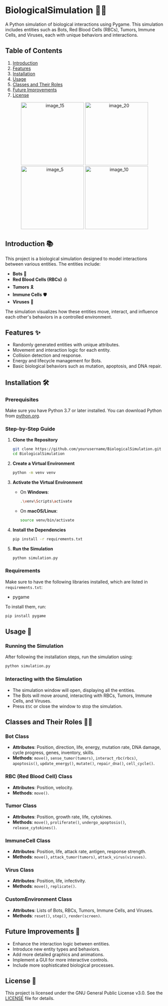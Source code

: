# BiologicalSimulation 🌱🧬

A Python simulation of biological interactions using Pygame. This simulation includes entities such as Bots, Red Blood Cells (RBCs), Tumors, Immune Cells, and Viruses, each with unique behaviors and interactions.

## Table of Contents
1. [Introduction](#introduction)
2. [Features](#features)
3. [Installation](#installation)
4. [Usage](#usage)
5. [Classes and Their Roles](#classes-and-their-roles)
6. [Future Improvements](#future-improvements)
7. [License](#license)


<p align="center">
  <img src="https://github.com/Rishit-katiyar/BiologicalSimulation/assets/167756997/8a9d382a-711f-4bad-aeae-0a6bb2108ce2" alt="image_15" width="200"/>
  <img src="https://github.com/Rishit-katiyar/BiologicalSimulation/assets/167756997/b01d2224-4f2c-4629-8b4f-0a7ff27017a8" alt="image_20" width="200"/>
  <img src="https://github.com/Rishit-katiyar/BiologicalSimulation/assets/167756997/9cc864a8-b589-4e49-a898-abe9befc7545" alt="image_5" width="200"/>
  <img src="https://github.com/Rishit-katiyar/BiologicalSimulation/assets/167756997/25b4df89-6b16-4848-888f-6074bcb8c470" alt="image_10" width="200"/>
</p>


## Introduction 📚
This project is a biological simulation designed to model interactions between various entities. The entities include:
- **Bots** 🤖
- **Red Blood Cells (RBCs)** 🩸
- **Tumors** 🎗️
- **Immune Cells** 🛡️
- **Viruses** 🦠

The simulation visualizes how these entities move, interact, and influence each other's behaviors in a controlled environment.

## Features ✨
- Randomly generated entities with unique attributes.
- Movement and interaction logic for each entity.
- Collision detection and response.
- Energy and lifecycle management for Bots.
- Basic biological behaviors such as mutation, apoptosis, and DNA repair.

## Installation 🛠️

### Prerequisites
Make sure you have Python 3.7 or later installed. You can download Python from [python.org](https://www.python.org/).

### Step-by-Step Guide

1. **Clone the Repository**
    ```bash
    git clone https://github.com/yourusername/BiologicalSimulation.git
    cd BiologicalSimulation
    ```

2. **Create a Virtual Environment**
    ```bash
    python -m venv venv
    ```

3. **Activate the Virtual Environment**

    - On **Windows**:
        ```bash
        .\venv\Scripts\activate
        ```
    - On **macOS/Linux**:
        ```bash
        source venv/bin/activate
        ```

4. **Install the Dependencies**
    ```bash
    pip install -r requirements.txt
    ```

5. **Run the Simulation**
    ```bash
    python simulation.py
    ```

### Requirements
Make sure to have the following libraries installed, which are listed in `requirements.txt`:
- pygame

To install them, run:
```bash
pip install pygame
```

## Usage 🚀

### Running the Simulation
After following the installation steps, run the simulation using:
```bash
python simulation.py
```

### Interacting with the Simulation
- The simulation window will open, displaying all the entities.
- The Bots will move around, interacting with RBCs, Tumors, Immune Cells, and Viruses.
- Press `ESC` or close the window to stop the simulation.

## Classes and Their Roles 🧑‍🔬

### Bot Class
- **Attributes**: Position, direction, life, energy, mutation rate, DNA damage, cycle progress, genes, inventory, skills.
- **Methods**: `move()`, `sense_tumor(tumors)`, `interact_rbc(rbcs)`, `apoptosis()`, `update_energy()`, `mutate()`, `repair_dna()`, `cell_cycle()`.

### RBC (Red Blood Cell) Class
- **Attributes**: Position, velocity.
- **Methods**: `move()`.

### Tumor Class
- **Attributes**: Position, growth rate, life, cytokines.
- **Methods**: `move()`, `proliferate()`, `undergo_apoptosis()`, `release_cytokines()`.

### ImmuneCell Class
- **Attributes**: Position, life, attack rate, antigen, response strength.
- **Methods**: `move()`, `attack_tumor(tumors)`, `attack_virus(viruses)`.

### Virus Class
- **Attributes**: Position, life, infectivity.
- **Methods**: `move()`, `replicate()`.

### CustomEnvironment Class
- **Attributes**: Lists of Bots, RBCs, Tumors, Immune Cells, and Viruses.
- **Methods**: `reset()`, `step()`, `render(screen)`.

## Future Improvements 🌟
- Enhance the interaction logic between entities.
- Introduce new entity types and behaviors.
- Add more detailed graphics and animations.
- Implement a GUI for more interactive controls.
- Include more sophisticated biological processes.

## License 📜
This project is licensed under the GNU General Public License v3.0. See the [LICENSE](LICENSE) file for details.
